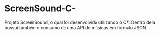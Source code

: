 # ScreenSound-C-
Projeto ScreenSound, o qual foi desenvolvido utilizando o C#. Dentro dela possui também o consumo de uma API de músicas em formato JSON.
